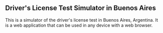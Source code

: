 ## Driver's License Test Simulator in Buenos Aires

This is a simulator of the driver's license test in Buenos Aires, Argentina. It is a web application that can be used in any device with a web browser.
